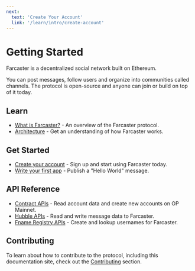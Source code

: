 ```yaml
---
next:
  text: 'Create Your Account'
  link: '/learn/intro/create-account'
---
```


# Getting Started

Farcaster is a decentralized social network built on Ethereum.

You can post messages, follow users and organize into communities called channels. The protocol is open-source and
anyone can join or build on top of it today.

## Learn

- [What is Farcaster?](./learn/what-is-farcaster/overview.md) - An overview of the Farcaster protocol.
- [Architecture](./learn/architecture/overview.md) - Get an understanding of how Farcaster works.

## Get Started

- [Create your account](./learn/intro/create-account.md) - Sign up and start using Farcaster today.
- [Write your first app](./developers/index.md) - Publish a "Hello World" message.

## API Reference

- [Contract APIs](./reference/contracts/) - Read account data and create new accounts on OP Mainnet.
- [Hubble APIs](./reference/hubble/architecture.md) - Read and write message data to Farcaster.
- [Fname Registry APIs](./reference/fname/api.md) - Create and lookup usernames for Farcaster.

## Contributing

To learn about how to contribute to the protocol, including this documentation site, check out
the [Contributing](./learn/contributing/overview.md) section.
